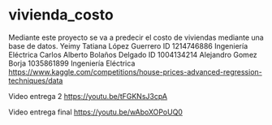 # vivienda_costo
Mediante este proyecto se va a predecir el costo de viviendas mediante una base de datos.
Yeimy Tatiana López Guerrero 
ID 1214746886
Ingeniería Eléctrica
Carlos Alberto Bolaños Delgado
ID 1004134214
Alejandro Gomez Borja
1035861899
Ingeniería Eléctrica
https://www.kaggle.com/competitions/house-prices-advanced-regression-techniques/data

Video entrega 2
https://youtu.be/tFGKNsJ3cpA

Video entrega final
https://youtu.be/wAboXOPoUQ0
